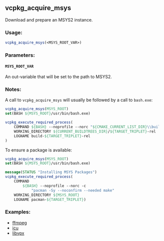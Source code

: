 ## vcpkg_acquire_msys

Download and prepare an MSYS2 instance.

### Usage:
```cmake
vcpkg_acquire_msys(<MSYS_ROOT_VAR>)
```

### Parameters:
#### `MSYS_ROOT_VAR`
An out-variable that will be set to the path to MSYS2.

### Notes:
A call to `vcpkg_acquire_msys` will usually be followed by a call to `bash.exe`:
```cmake
vcpkg_acquire_msys(MSYS_ROOT)
set(BASH ${MSYS_ROOT}/usr/bin/bash.exe)

vcpkg_execute_required_process(
    COMMAND ${BASH} --noprofile --norc "${CMAKE_CURRENT_LIST_DIR}\\build.sh"
    WORKING_DIRECTORY ${CURRENT_BUILDTREES_DIR}/${TARGET_TRIPLET}-rel
    LOGNAME build-${TARGET_TRIPLET}-rel
)
```
To ensure a package is available:
```cmake
vcpkg_acquire_msys(MSYS_ROOT)
set(BASH ${MSYS_ROOT}/usr/bin/bash.exe)

message(STATUS "Installing MSYS Packages")
vcpkg_execute_required_process(
    COMMAND
        ${BASH} --noprofile --norc -c
            "pacman -Sy --noconfirm --needed make"
    WORKING_DIRECTORY ${MSYS_ROOT}
    LOGNAME pacman-${TARGET_TRIPLET})
```

### Examples:

* [ffmpeg](https://github.com/Microsoft/vcpkg/blob/master/ports/ffmpeg/portfile.cmake)
* [icu](https://github.com/Microsoft/vcpkg/blob/master/ports/icu/portfile.cmake)
* [libvpx](https://github.com/Microsoft/vcpkg/blob/master/ports/libvpx/portfile.cmake)
